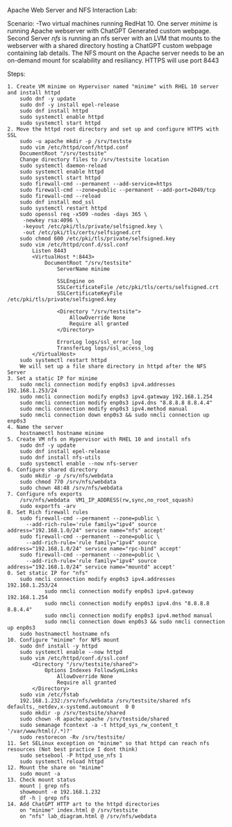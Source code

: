 Apache Web Server and NFS Interaction Lab:

Scenario:
	-Two virtual machines running RedHat 10. One server *minime* is running Apache webserver with ChatGPT Generated custom webpage. Second Server *nfs* is running an nfs server with an
	LVM that mounts to the webserver with a shared directory hosting a ChatGPT custom webpage containing lab details. The NFS mount on the Apache server needs to be an on-demand
	mount for scalability and resiliancy. HTTPS will use port 8443

Steps:

	1. Create VM minime on Hypervisor named "minime" with RHEL 10 server and install httpd
		sudo dnf -y update
		sudo dnf -y install epel-release
		sudo dnf install httpd
		sudo systemctl enable httpd
		sudo systemctl start httpd
	2. Move the httpd root directory and set up and configure HTTPS with SSL
		sudo -u apache mkdir -p /srv/testste
		sudo vim /etc/httpd/conf/httpd.conf
		DocumentRoot "/srv/testsite"
		Change directory files to /srv/testsite location
		sudo systemctl daemon-reload
		sudo systemctl enable httpd
		sudo systemctl start httpd
		sudo firewall-cmd --permanent --add-service=https
		sudo firewall-cmd --zone=public --permanent --add-port=2049/tcp
		sudo firewall-cmd --reload
		sudo dnf install mod_ssl
		sudo systemctl restart httpd
		sudo openssl req -x509 -nodes -days 365 \
   		 -newkey rsa:4096 \
   		 -keyout /etc/pki/tls/private/selfsigned.key \
   		 -out /etc/pki/tls/certs/selfsigned.crt
		sudo chmod 600 /etc/pki/tls/private/selfsigned.key
		sudo vim /etc/httpd/conf.d/ssl.conf
			Listen 8443
			<VirtualHost *:8443>
   				DocumentRoot "/srv/testsite"
    				ServerName minime

    				SSLEngine on
    				SSLCertificateFile /etc/pki/tls/certs/selfsigned.crt
    				SSLCertificateKeyFile /etc/pki/tls/private/selfsigned.key

    				<Directory "/srv/testsite">
        				AllowOverride None
        				Require all granted
    				</Directory>

    				ErrorLog logs/ssl_error_log
    				TransferLog logs/ssl_access_log
			</VirtualHost>
		sudo systemctl restart httpd
		We will set up a file share directory in httpd after the NFS Server
	3. Set a static IP for minime
		sudo nmcli connection modify enp0s3 ipv4.addresses 192.168.1.253/24 
		sudo nmcli connection modify enp0s3 ipv4.gateway 192.168.1.254 
		sudo nmcli connection modify enp0s3 ipv4.dns "8.8.8.8 8.8.4.4" 
		sudo nmcli connection modify enp0s3 ipv4.method manual 
		sudo nmcli connection down enp0s3 && sudo nmcli connection up enp0s3
	4. Name the server
		hostnamectl hostname minime
	5. Create VM nfs on Hypervisor with RHEL 10 and install nfs
		sudo dnf -y update
		sudo dnf install epel-release
		sudo dnf install nfs-utils
		sudo systemctl enable --now nfs-server
	6. Configure shared directory
		sudo mkdir -p /srv/nfs/webdata
		sudo chmod 770 /srv/nfs/webdata
		sudo chown 48:48 /srv/nfs/webdata
	7. Configure nfs exports
		/srv/nfs/webdata  VM1_IP_ADDRESS(rw,sync,no_root_squash)
		sudo exportfs -arv
	8. Set Rich firewall rules
		sudo firewall-cmd --permanent --zone=public \
 		  --add-rich-rule='rule family="ipv4" source address="192.168.1.0/24" service name="nfs" accept'
		sudo firewall-cmd --permanent --zone=public \
	 	  --add-rich-rule='rule family="ipv4" source address="192.168.1.0/24" service name="rpc-bind" accept'
		sudo firewall-cmd --permanent --zone=public \
		  --add-rich-rule='rule family="ipv4" source address="192.168.1.0/24" service name="mountd" accept'
	0. Set static IP for "nfs"
		sudo nmcli connection modify enp0s3 ipv4.addresses 192.168.1.253/24
                sudo nmcli connection modify enp0s3 ipv4.gateway 192.168.1.254
                sudo nmcli connection modify enp0s3 ipv4.dns "8.8.8.8 8.8.4.4"
                sudo nmcli connection modify enp0s3 ipv4.method manual
                sudo nmcli connection down enp0s3 && sudo nmcli connection up enp0s3
		sudo hostnamectl hostname nfs
	10. Configure "minime" for NFS mount
		sudo dnf install -y httpd
		sudo systemctl enable --now httpd
		sudo vim /etc/httpd/conf.d/ssl.conf
			<Directory "/srv/testsite/shared">
				Options Indexes FollowSymLinks
    				AllowOverride None
    				Require all granted
			</Directory>
		sudo vim /etc/fstab
		192.168.1.232:/srv/nfs/webdata /srv/testsite/shared nfs defaults,_netdev,x-systemd.automount  0 0
		sudo mkdir -p /srv/testsite/shared
		sudo chown -R apache:apache /srv/testside/shared
		sudo semanage fcontext -a -t httpd_sys_rw_content_t '/var/www/html(/.*)?'
		sudo restorecon -Rv /srv/testsite/
	11. Set SELinux exception on "minime" so that httpd can reach nfs resources (Not best practice I dont think)
		sudo setsebool -P httpd_use_nfs 1
		sudo systemctl reload httpd
	12. Mount the share on "minime"
		sudo mount -a
	13. Check mount status
		mount | grep nfs
		showmount -e 192.168.1.232
		df -h | grep nfs
	14. Add ChatGPT HTTP art to the httpd directories
		on "minime" index.html @ /srv/testsite
		on "nfs" lab_diagram.html @ /srv/nfs/webdata

